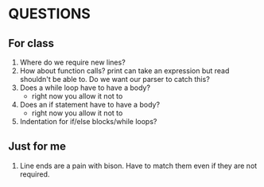 # QUESTIONS

## For class

1. Where do we require new lines?
2. How about function calls? print can take an expression but read shouldn't be able to.
Do we want our parser to catch this?
3. Does a while loop have to have a body?
    - right now you allow it not to
4. Does an if statement have to have a body?
    - right now you allow it not to
5. Indentation for if/else blocks/while loops?

## Just for me
1. Line ends are a pain with bison. Have to match them even if they are not required.
